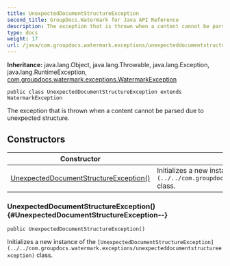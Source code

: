 ```yaml
---
title: UnexpectedDocumentStructureException
second_title: GroupDocs.Watermark for Java API Reference
description: The exception that is thrown when a content cannot be parsed due to unexpected structure.
type: docs
weight: 17
url: /java/com.groupdocs.watermark.exceptions/unexpecteddocumentstructureexception/
---
```

**Inheritance:**
java.lang.Object, java.lang.Throwable, java.lang.Exception, java.lang.RuntimeException, [com.groupdocs.watermark.exceptions.WatermarkException](../../com.groupdocs.watermark.exceptions/watermarkexception)
```
public class UnexpectedDocumentStructureException extends WatermarkException
```

The exception that is thrown when a content cannot be parsed due to unexpected structure.
## Constructors

| Constructor | Description |
| --- | --- |
| [UnexpectedDocumentStructureException()](#UnexpectedDocumentStructureException--) | Initializes a new instance of the `[UnexpectedDocumentStructureException](../../com.groupdocs.watermark.exceptions/unexpecteddocumentstructureexception)` class. |
### UnexpectedDocumentStructureException() {#UnexpectedDocumentStructureException--}
```
public UnexpectedDocumentStructureException()
```


Initializes a new instance of the `[UnexpectedDocumentStructureException](../../com.groupdocs.watermark.exceptions/unexpecteddocumentstructureexception)` class.

